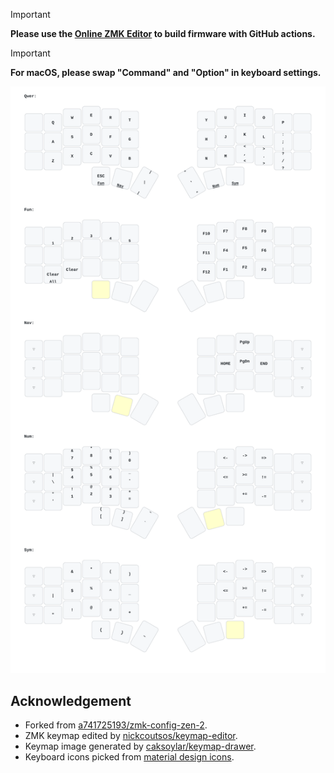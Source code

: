 > [!IMPORTANT]
>
> **Please use the [Online ZMK Editor](https://nickcoutsos.github.io/keymap-editor) to build firmware with GitHub actions.**

> [!IMPORTANT]
>
> **For macOS, please swap "Command" and "Option" in keyboard settings.**

<img src="keymap-drawer/corneish_zen.svg" >

## Acknowledgement

- Forked from [a741725193/zmk-config-zen-2](https://github.com/a741725193/zmk-config-zen-2).
- ZMK keymap edited by [nickcoutsos/keymap-editor](https://github.com/nickcoutsos/keymap-editor).
- Keymap image generated by [caksoylar/keymap-drawer](https://github.com/caksoylar/keymap-drawer).
- Keyboard icons picked from [material design icons](https://pictogrammers.com/library/mdi/).
